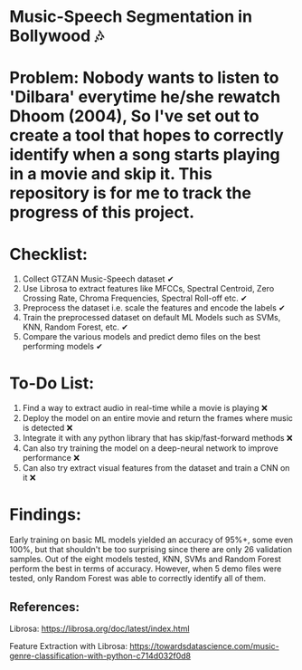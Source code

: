 # Music-Speech Segmentation in Bollywood 🎶

# **Problem**: Nobody wants to listen to 'Dilbara' everytime he/she rewatch Dhoom (2004), So I've set out to create a tool that hopes to correctly identify when a song starts playing in a movie and skip it. This repository is for me to track the progress of this project.

# Checklist:
1) Collect GTZAN Music-Speech dataset ✔
2) Use Librosa to extract features like MFCCs, Spectral Centroid, Zero Crossing Rate, Chroma Frequencies, Spectral Roll-off etc. ✔
3) Preprocess the dataset i.e. scale the features and encode the labels ✔
4) Train the preprocessed dataset on default ML Models such as SVMs, KNN, Random Forest, etc. ✔
5) Compare the various models and predict demo files on the best performing models ✔

# To-Do List:
1) Find a way to extract audio in real-time while a movie is playing ❌
2) Deploy the model on an entire movie and return the frames where music is detected ❌
3) Integrate it with any python library that has skip/fast-forward methods ❌
4) Can also try training the model on a deep-neural network to improve performance ❌
5) Can also try extract visual features from the dataset and train a CNN on it ❌

# Findings:
Early training on basic ML models yielded an accuracy of 95%+, some even 100%, but that shouldn't be too surprising since there are only 26 validation samples.
Out of the eight models tested, KNN, SVMs and Random Forest perform the best in terms of accuracy. However, when 5 demo files were tested, only Random Forest was able to correctly identify all of them. 

## References:
Librosa: https://librosa.org/doc/latest/index.html

Feature Extraction with Librosa: https://towardsdatascience.com/music-genre-classification-with-python-c714d032f0d8
